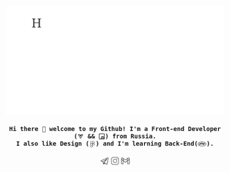 <center>
<img align="rigth" alt="Bogdan Korshunov" src="img/githubrix.gif">

</center>
<h4 align="center"><samp> Hi there 👋 welcome to my Github! I'm a Front-end Developer (<img width="15px" align="center" alt="Bogdan Korshunov" src="img/vuejs.svg"> && <img width="15px" align="center" alt="Bogdan Korshunov" src="img/javascript.svg">) from Russia. <br>I also like Design (<img width="15px" align="center" alt="Bogdan Korshunov" src="img/figma.svg">) and I'm learning Back-End(<img width="20px" align="center" alt="Bogdan Korshunov" src="img/php.svg">).</samp></h4>

<center>
<a href="tg://resolve?domain=AnsRvns"><img width="20px" alt="Bogdan Korshunov" src="img/telegram.svg"></a>
<a href="https://www.instagram.com/korshunov_be/"><img width="20px" alt="Bogdan Korshunov" src="img/instagram.svg"></a>
<a  href="mailto:korshunov.oren@gmail.com"><img width="20px" alt="Bogdan Korshunov" src="img/gmail.svg"></a>
</center>
